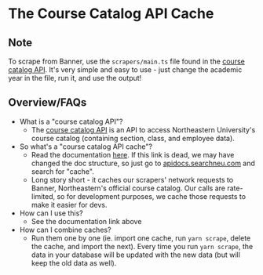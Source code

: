 # The Course Catalog API Cache

## Note
To scrape from Banner, use the `scrapers/main.ts` file found in the [course catalog API](https://github.com/sandboxnu/course-catalog-api). It's very simple and easy to use - just change the academic year in the file, run it, and use the output!


## Overview/FAQs
- What is a "course catalog API"?
    - The [course catalog API](https://github.com/sandboxnu/course-catalog-api) is an API to access Northeastern University's course catalog (containing section, class, and employee data).
- So what's a "course catalog API cache"?
    - Read the documentation [here](https://apidocs.searchneu.com/#/getting-started/stored-cache). If this link is dead, we may have changed the doc structure, so just go to [apidocs.searchneu.com](https://apidocs.searchneu.com) and search for "cache".
    - Long story short - it caches our scrapers' network requests to Banner, Northeastern's official course catalog. Our calls are rate-limited, so for development purposes, we cache those requests to make it easier for devs.
- How can I use this?
    - See the documentation link above
- How can I combine caches?
    - Run them one by one (ie. import one cache, run `yarn scrape`, delete the cache, and import the next). Every time you run `yarn scrape`, the data in your database will be updated with the new data (but will keep the old data as well).
